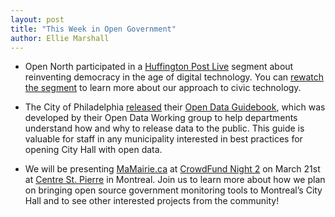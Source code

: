 ```yaml
---
layout: post
title: "This Week in Open Government"
author: Ellie Marshall
---
```

- Open North participated in a [Huffington Post Live](http://live.huffingtonpost.com) segment about reinventing democracy in the age of digital technology. You can [rewatch the segment](http://live.huffingtonpost.com/r/segment/reinventing/51350539fe34443230000156) to learn more about our approach to civic technology. 

- The City of Philadelphia [released](http://technicallyphilly.com/2013/02/28/city-of-philadelphia-open-data-guidebook) their [Open Data Guidebook](https://docs.google.com/a/opennorth.ca/document/d/1Kd4AOoRG8q18PVZ0JMusgKWJmgjrWvv3iTdKUjLEdT4/edit), which was developed by their Open Data Working group to help departments understand how and why to release data to the public. This guide is valuable for staff in any municipality interested in best practices for opening City Hall with open data.

- We will be presenting [MaMairie.ca](http://www.mamairie.ca) at [CrowdFund Night 2](http://crowdfundnight2.eventbrite.com/) on March 21st at [Centre St. Pierre](https://maps.google.com/maps?q=centre+st+pierre&hl=en&fb=1&hq=centre+st+pierre&hnear=centre+st+pierre&cid=0,0,10788319330777028687&t=h&z=16&iwloc=A) in Montreal. Join us to learn more about how we plan on bringing open source government monitoring tools to Montreal’s City Hall and to see other interested projects from the community!

